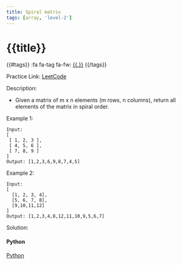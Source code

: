 ```yaml
---
title: Spiral matrix
tags: [array, 'level-2']
---
```


# {{title}}

{{#tags}}
:fa fa-tag fa-fw: [{{.}}]({{tagspath}}/{{.}})
{{/tags}}

Practice Link: [LeetCode](https://leetcode.com/problems/spiral-matrix/)

Description:

- Given a matrix of m x n elements (m rows, n columns), return all elements of the matrix in spiral order.

Example 1:

```text
Input:
[
 [ 1, 2, 3 ],
 [ 4, 5, 6 ],
 [ 7, 8, 9 ]
]
Output: [1,2,3,6,9,8,7,4,5]
```

Example 2:

```text
Input:
[
  [1, 2, 3, 4],
  [5, 6, 7, 8],
  [9,10,11,12]
]
Output: [1,2,3,4,8,12,11,10,9,5,6,7]
```

Solution:

<!-- tabs:start -->
#### **Python**

[Python](../pycode/array/spiral-matrix.py ':include :type=code')
<!-- tabs:end -->

